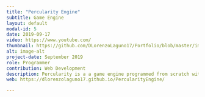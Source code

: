 ```yaml
---
title: "Percularity Engine"
subtitle: Game Engine
layout: default
modal-id: 5
date: 2019-09-17
video: https://www.youtube.com/
thumbnail: https://github.com/DLorenzoLaguno17/Portfolio/blob/master/img/portfolio/Percularity.gif?raw=true
alt: image-alt
project-date: September 2019
role: Programmer
contribution: Web Development
description: Percularity is a a game engine programmed from scratch with C++ using open third-party libraries. It was developed in third course by two students. The purpouse of the subject was to build a game engine useful enough it could allow us to develop a game with the whole class as a big team. Using pairs, each team developed their own version of the program with the idea of mergeing the best parts of each of them into the best game engine we could get.
web: https://dlorenzolaguno17.github.io/PercularityEngine/

---
```

